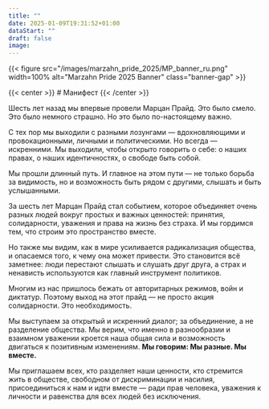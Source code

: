 ```yaml
---
title: ""
date: 2025-01-09T19:31:52+01:00
dataStart: ""
draft: false
image:
---
```


{{< figure src="/images/marzahn_pride_2025/MP_banner_ru.png" width=100% alt="Marzahn Pride 2025 Banner" class="banner-gap" >}}

{{< center >}} # Манифест {{< /center >}}

Шесть лет назад мы впервые провели Марцан Прайд. Это было смело. Это было немного страшно.
Но это было по-настоящему важно.

С тех пор мы выходили с разными лозунгами — вдохновляющими и провокационными,
личными и политическими. Но всегда — искренними. Мы выходили, чтобы открыто говорить о себе: о наших правах,
о наших идентичностях, о свободе быть собой.

Мы прошли длинный путь. И главное на этом пути — не только борьба
за видимость, но и возможность быть рядом с другими, слышать и быть услышанными.

За шесть лет Марцан Прайд стал событием, которое объединяет очень разных людей вокруг простых и важных ценностей:
принятия, солидарности, уважения и права на жизнь без страха. И мы гордимся тем, что строим это пространство вместе.

Но также мы видим, как в мире усиливается радикализация общества, и опасаемся того, к чему она может привести.
Это становится всё заметнее: люди перестают слышать и слушать друг друга, а страх и ненависть используются
как главный инструмент политиков.

Многим из нас пришлось бежать от авторитарных режимов, войн и диктатур.
Поэтому выход на этот прайд — не просто акция солидарности. Это необходимость.

Мы выступаем за открытый и искренний диалог; за объединение, а не разделение общества. Мы верим, что именно
в разнообразии и взаимном уважении кроется наша общая сила и возможность двигаться к позитивным изменениям.
**Мы говорим: Мы разные. Мы вместе.**


Мы приглашаем всех, кто разделяет наши ценности, кто стремится жить в обществе, свободном от дискриминации
и насилия, присоединиться к нам и идти вместе — ради прав человека, уважения к личности и равенства для всех
людей без исключения.
